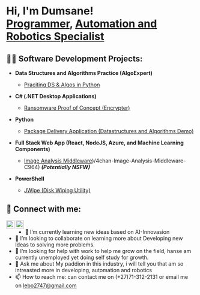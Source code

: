 <h1>Hi, I'm Dumsane! <br/><a href="https://github.com/DumsaneThemba">Programmer</a>, <a href="https://www.linkedin.com/in/feed/">Automation and Robotics Specialist</a></h1>

<h2>👨‍💻 Software Development Projects:</h2>

- <b>Data Structures and Algorithms Practice (AlgoExpert)</b>
  - [Praciting DS & Algos in Python](https:///github.com/DumsaneThemba/Algorithms-Practice)


 
- <b>C# (.NET Desktop Applications)</b>
  - [Ransomware Proof of Concept (Encrypter)](https://github.com/joshmadakor1/EncrypterPOC)
  
- <b>Python</b>
  - [Package Delivery Application (Datastructures and Algorithms Demo)](https://github.com/DumsaneThemba/PACKAGE-DELIVERY)
- <b>Full Stack Web App (React, NodeJS, Azure, and Machine Learning Components)</b>
  - [Image Analysis Middleware](https://github.com/DumsaneThemba/4chan-image-Analysisi-Middleware-C964))/4chan-Image-Analysis-Middleware-C964) <b><i>(Potentially NSFW)</b></i>
- <b>PowerShell</b>
 
  - [JWipe (Disk Wiping Utility)](https://github.com/DumsaneThemba/Jwipe.powerShel)

<h2> 🤳 Connect with me:</h2>


[<img align="left" alt="JoshMadakor | LinkedIn" width="22px" src="https://cdn.jsdelivr.net/npm/simple-icons@v3/icons/linkedin.svg" />][linkedin]
[<img align="left" alt="JoshMadakor | Instagram" width="22px" src="https://encrypted-tbn0.gstatic.com/images?q=tbn:ANd9GcQGaM8sS31FeilF1Tgicg7NQ8W7pcvYNg0mkA&s" />][gmail]


[Gmail]: lebo2747@gmail.com
[linkedin]: https://www.linkedin.com/feed/


<h1>  </h1>



- 🌱 I’m currently learning new ideas based on AI-Innovasion
- 👯 I’m looking to collaborate on learning more about Developing new Ideas to solving more problems.
- 🤔 I’m looking for help with work to help me grow on the field, hanse am currently unemployed yet doing self study for growth.
- 💬 Ask me about My paddion in this industry, i will tell you that am so intreasted more in developing, automation and robotics
- 📫 How to reach me: can contact me on (+27)71-312-2131 or email me on lebo2747@gmail.com

